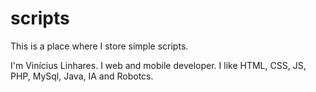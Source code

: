 # scripts
This is a place where I store simple scripts.

I'm Vinícius Linhares. I web and mobile developer. I like HTML, CSS, JS, PHP, MySql, Java, IA and Robotcs.
